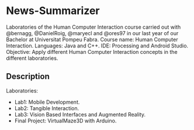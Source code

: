 # News-Summarizer

Laboratories of the Human Computer Interaction course carried out with @bernagg, @DanielRoig, @maryecl and @ores97 in our last year of our Bachelor at Universitat Pompeu Fabra.
Course name: Human Computer Interaction.
Languages: Java and C++.
IDE: Processing and Android Studio.
Objective: Apply different Human Computer Interaction concepts in the different laboratories.

## Description

Laboratories:
  - Lab1: Mobile Development.
  - Lab2: Tangible Interaction.
  - Lab3: Vision Based Interfaces and Augmented Reality.
  - Final Project: VirtualMaze3D with Arduino.
